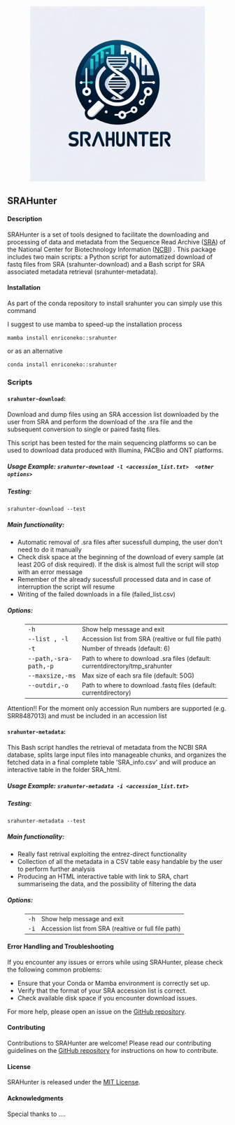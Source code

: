 <p align="center">
<img src='logo/SRA-HUNTER_logo.png' width='400'>
</p>

## SRAHunter 

#### Description
SRAHunter is a set of tools designed to facilitate the downloading and processing of data and metadata from the Sequence Read Archive ([SRA](https://www.ncbi.nlm.nih.gov/sra)) of the National Center for Biotechnology Information ([NCBI](https://www.ncbi.nlm.nih.gov/)) . This package includes two main scripts: a Python script for automatized download of fastq files from SRA (srahunter-download) and a Bash script for SRA associated metadata retrieval (srahunter-metadata).

#### Installation
As part of the conda repository to install srahunter you can simply use this command 

I suggest to use mamba to speed-up the installation process 

```
mamba install enriconeko::srahunter
``` 

or as an alternative 
 
```
conda install enriconeko::srahunter
``` 

### Scripts
#### `srahunter-download`: 
Download and dump files using an SRA accession list downloaded by the user from SRA and perform the download of the .sra file and the subsequent conversion to single or paired fastq files.

This script has been tested for the main sequencing platforms so can be used to download data produced with Illumina, PACBio and ONT platforms.

 ##### Usage Example: `srahunter-download -l <accession_list.txt>  <other options>`

  ##### Testing: 
 ``` 
 srahunter-download --test
```


 ##### Main functionality:
- Automatic removal of .sra files after sucessfull dumping, the user don't need to do it manually
- Check disk space at the beginning of the download of every sample (at least 20G of disk required). If the disk is almost full the script will stop with an error message
- Remember of the already sucessfull processed data and in case of interruption the script will resume
- Writing of the failed downloads in a file (failed_list.csv) 

 ##### Options:
<dl class="docutils">
<dd><table class="first last docutils option-list" frame="void" rules="none">
<col class="option" />
<col class="description" />
<tbody valign="top">
<tr><td class="option-group">
<kbd><span class="option">-h</span></kbd></td>
<td>Show help message and exit</td></tr>
<tr><td class="option-group">
<kbd><span class="option">--list , -l </span></kbd></td>
<td>Accession list from SRA (realtive or full file path)</td></tr>
<tr><td class="option-group">
<kbd><span class="option">-t</span></kbd></td>
<td>Number of threads (default: 6)</td></tr>
<tr><td class="option-group">
<kbd><span class="option">--path,-sra-path,-p</span></kbd></td>
<td>Path to where to download .sra files (default: currentdirectory/tmp_srahunter</td></tr>
<tr><td class="option-group">
<kbd><span class="option">--maxsize,-ms</span></kbd></td>
<td>Max size of each sra file (default: 50G)</td></tr>
 <tr><td class="option-group">
<kbd><span class="option">--outdir,-o</span></kbd></td>
<td>Path to where to download .fastq files (default: currentdirectory)</td></tr>
</tbody>
</table>
</dd>
</dl>

Attention!! For the moment only accession Run numbers are supported (e.g. SRR8487013) and must be included in an accession list 



#### `srahunter-metadata`: 

This Bash script handles the retrieval of metadata from the NCBI SRA database, splits large input files into manageable chunks, and organizes the fetched data in a final complete table 'SRA_info.csv' and will produce an interactive table in the folder SRA_html.

 ##### Usage Example: `srahunter-metadata -i <accession_list.txt>`

 ##### Testing: 
 ``` 
 srahunter-metadata --test
```

##### Main functionality:
- Really fast retrival exploiting the entrez-direct functionality 
- Collection of all the metadata in a CSV table easy handable by the user to perform further analysis 
- Producing an HTML interactive table with link to SRA, chart summariseing the data, and the possibility of filtering the data 

##### Options:
<dl class="docutils">
<dd><table class="first last docutils option-list" frame="void" rules="none">
<col class="option" />
<col class="description" />
<tbody valign="top">
<tr><td class="option-group">
<kbd><span class="option">-h</span></kbd></td>
<td>Show help message and exit</td></tr>
<tr><td class="option-group">
<kbd><span class="option">-i</span></kbd></td>
<td>Accession list from SRA (realtive or full file path)</td></tr>
</tbody>
</table>
</dd>
</dl>


#### Error Handling and Troubleshooting
If you encounter any issues or errors while using SRAHunter, please check the following common problems:
- Ensure that your Conda or Mamba environment is correctly set up.
- Verify that the format of your SRA accession list is correct.
- Check available disk space if you encounter download issues.

For more help, please open an issue on the [GitHub repository](https://github.com/GitEnricoNeko/SRAHunter/issues).

#### Contributing
Contributions to SRAHunter are welcome! Please read our contributing guidelines on the [GitHub repository](https://github.com/GitEnricoNeko/SRAHunter) for instructions on how to contribute.

#### License
SRAHunter is released under the [MIT License](https://opensource.org/licenses/MIT).

#### Acknowledgments
Special thanks to ....
